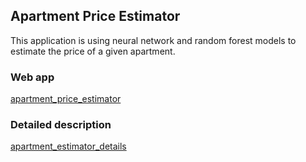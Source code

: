 ## Apartment Price Estimator
This application is using neural network and random forest models to estimate the price of a given apartment.

### Web app
[apartment_price_estimator](https://www.piotrpietka.pl/apartment_price_estimator/)

### Detailed description
[apartment_estimator_details](https://www.piotrpietka.pl/apartment_estimator_details/)